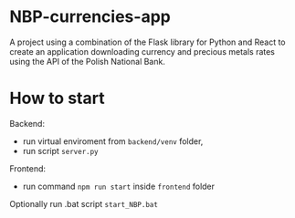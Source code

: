 # NBP-currencies-app

A project using a combination of the Flask library for Python and React to create an application downloading currency and precious metals rates using the API of the Polish National Bank.

# How to start

Backend:

- run virtual enviroment from `backend/venv` folder,
- run script `server.py`

Frontend:

- run command `npm run start` inside `frontend` folder

Optionally run .bat script `start_NBP.bat`
